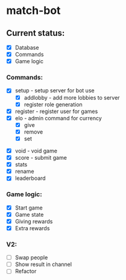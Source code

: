 # **match-bot**

## Current status:

- [x] Database
- [x] Commands
- [x] Game logic

### Commands:
- [x] setup - setup server for bot use
    - [x] addlobby - add more lobbies to server
    - [x] register role generation
- [x] register - register user for games
- [x] elo - admin command for currency 
    - [x] give
    - [x] remove
    - [x] set
<!-- - [ ] redo - redo game <- No point -->
- [x] void - void game
- [x] score - submit game
- [x] stats
- [x] rename
- [x] leaderboard

### Game logic:
- [x] Start game
- [x] Game state
- [x] Giving rewards
- [x] Extra rewards
  
### V2:
- [ ] Swap people
- [ ] Show result in channel
- [ ] Refactor